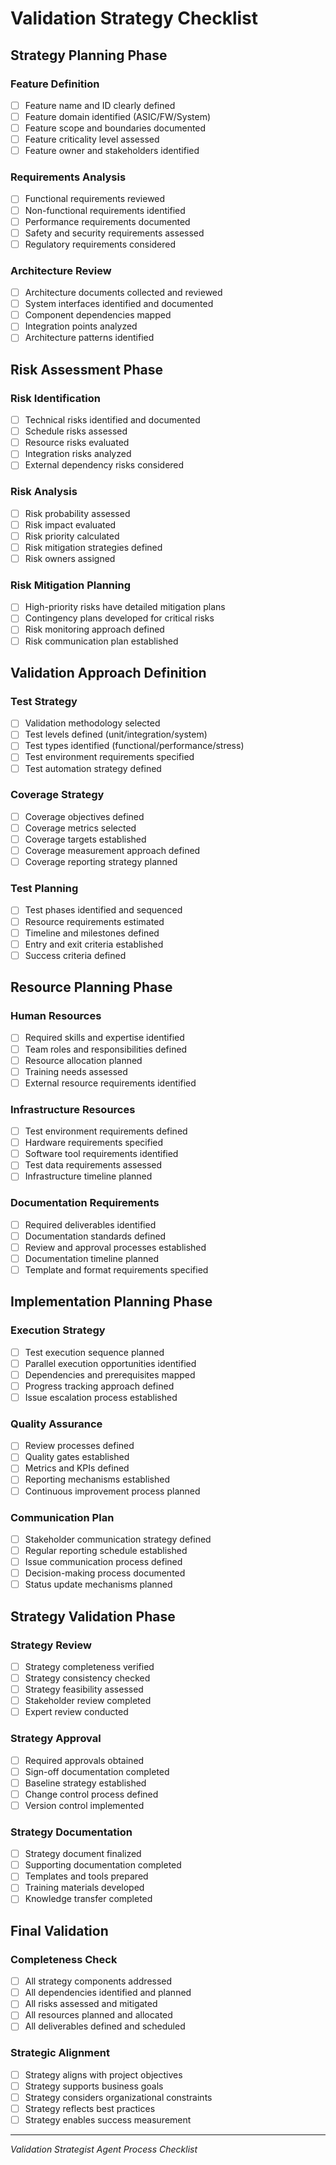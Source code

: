 # Validation Strategy Checklist

## Strategy Planning Phase

### Feature Definition
- [ ] Feature name and ID clearly defined
- [ ] Feature domain identified (ASIC/FW/System)
- [ ] Feature scope and boundaries documented
- [ ] Feature criticality level assessed
- [ ] Feature owner and stakeholders identified

### Requirements Analysis
- [ ] Functional requirements reviewed
- [ ] Non-functional requirements identified
- [ ] Performance requirements documented
- [ ] Safety and security requirements assessed
- [ ] Regulatory requirements considered

### Architecture Review
- [ ] Architecture documents collected and reviewed
- [ ] System interfaces identified and documented
- [ ] Component dependencies mapped
- [ ] Integration points analyzed
- [ ] Architecture patterns identified

## Risk Assessment Phase

### Risk Identification
- [ ] Technical risks identified and documented
- [ ] Schedule risks assessed
- [ ] Resource risks evaluated
- [ ] Integration risks analyzed
- [ ] External dependency risks considered

### Risk Analysis
- [ ] Risk probability assessed
- [ ] Risk impact evaluated
- [ ] Risk priority calculated
- [ ] Risk mitigation strategies defined
- [ ] Risk owners assigned

### Risk Mitigation Planning
- [ ] High-priority risks have detailed mitigation plans
- [ ] Contingency plans developed for critical risks
- [ ] Risk monitoring approach defined
- [ ] Risk communication plan established

## Validation Approach Definition

### Test Strategy
- [ ] Validation methodology selected
- [ ] Test levels defined (unit/integration/system)
- [ ] Test types identified (functional/performance/stress)
- [ ] Test environment requirements specified
- [ ] Test automation strategy defined

### Coverage Strategy
- [ ] Coverage objectives defined
- [ ] Coverage metrics selected
- [ ] Coverage targets established
- [ ] Coverage measurement approach defined
- [ ] Coverage reporting strategy planned

### Test Planning
- [ ] Test phases identified and sequenced
- [ ] Resource requirements estimated
- [ ] Timeline and milestones defined
- [ ] Entry and exit criteria established
- [ ] Success criteria defined

## Resource Planning Phase

### Human Resources
- [ ] Required skills and expertise identified
- [ ] Team roles and responsibilities defined
- [ ] Resource allocation planned
- [ ] Training needs assessed
- [ ] External resource requirements identified

### Infrastructure Resources
- [ ] Test environment requirements defined
- [ ] Hardware requirements specified
- [ ] Software tool requirements identified
- [ ] Test data requirements assessed
- [ ] Infrastructure timeline planned

### Documentation Requirements
- [ ] Required deliverables identified
- [ ] Documentation standards defined
- [ ] Review and approval processes established
- [ ] Documentation timeline planned
- [ ] Template and format requirements specified

## Implementation Planning Phase

### Execution Strategy
- [ ] Test execution sequence planned
- [ ] Parallel execution opportunities identified
- [ ] Dependencies and prerequisites mapped
- [ ] Progress tracking approach defined
- [ ] Issue escalation process established

### Quality Assurance
- [ ] Review processes defined
- [ ] Quality gates established
- [ ] Metrics and KPIs defined
- [ ] Reporting mechanisms established
- [ ] Continuous improvement process planned

### Communication Plan
- [ ] Stakeholder communication strategy defined
- [ ] Regular reporting schedule established
- [ ] Issue communication process defined
- [ ] Decision-making process documented
- [ ] Status update mechanisms planned

## Strategy Validation Phase

### Strategy Review
- [ ] Strategy completeness verified
- [ ] Strategy consistency checked
- [ ] Strategy feasibility assessed
- [ ] Stakeholder review completed
- [ ] Expert review conducted

### Strategy Approval
- [ ] Required approvals obtained
- [ ] Sign-off documentation completed
- [ ] Baseline strategy established
- [ ] Change control process defined
- [ ] Version control implemented

### Strategy Documentation
- [ ] Strategy document finalized
- [ ] Supporting documentation completed
- [ ] Templates and tools prepared
- [ ] Training materials developed
- [ ] Knowledge transfer completed

## Final Validation

### Completeness Check
- [ ] All strategy components addressed
- [ ] All dependencies identified and planned
- [ ] All risks assessed and mitigated
- [ ] All resources planned and allocated
- [ ] All deliverables defined and scheduled

### Strategic Alignment
- [ ] Strategy aligns with project objectives
- [ ] Strategy supports business goals
- [ ] Strategy considers organizational constraints
- [ ] Strategy reflects best practices
- [ ] Strategy enables success measurement

---
*Validation Strategist Agent Process Checklist*